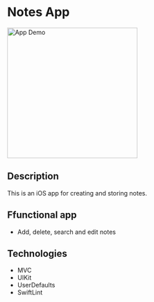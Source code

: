 # Notes App

<img src="Notes/Assets.xcassets/demo.dataset/demo.gif" alt="App Demo" width="300"/>

## Description
This is an iOS app for creating and storing notes.

## Ffunctional app
- Add, delete, search and edit notes

## Technologies
- MVC
- UIKit
- UserDefaults
- SwiftLint
